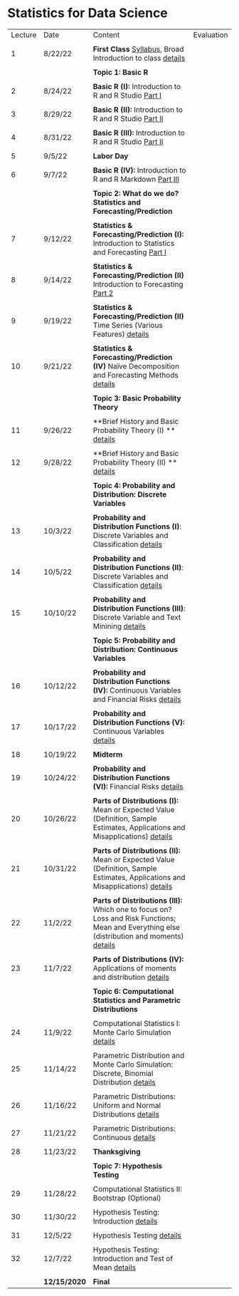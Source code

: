 # Statistics for Data Science


|         |                |                                                                                                                                                                                                    |            | 
|---------|----------------|----------------------------------------------------------------------------------------------------------------------------------------------------------------------------------------------------|------------| 
| Lecture | Date           | Content                                                                                                                                                                                            | Evaluation | 
|         |                |                                                                                                                                                                                                    |            | 
| 1       | 8/22/22        | **First Class** [Syllabus](syllabus/syllabus.pdf), Broad Introduction to class [details](summary/lecture-firstday.md)                                                                              |            | 
|         |                |                                                                                                                                                                                                    |            | 
|         |                | **Topic 1: Basic R**                                                                                                                                                                               |            | 
|         |                |                                                                                                                                                                                                    |            | 
| 2       | 8/24/22        | **Basic R (I):** Introduction to R and R Studio  [Part I](summary/lecture-intro_to_R01.md)                                                                                                         |            | 
|         |                |                                                                                                                                                                                                    |            | 
| 3       | 8/29/22        | **Basic R (II):** Introduction to R and R Studio  [Part II](summary/lecture-intro_to_R02.md)                                                                                                       |            | 
|         |                |                                                                                                                                                                                                    |            | 
| 4       | 8/31/22        | **Basic R (III):** Introduction to R and R Studio  [Part II](summary/lecture-intro_to_R02.md)                                                                                                      |            | 
|         |                |                                                                                                                                                                                                    |            | 
| 5       | 9/5/22         | **Labor Day**                                                                                                                                                                                      |            | 
|         |                |                                                                                                                                                                                                    |            | 
| 6       | 9/7/22         | **Basic R (IV):** Introduction to R and R Markdown  [Part III](summary/lecture-intro_to_R03.md)                                                                                                    |            | 
|         |                |                                                                                                                                                                                                    |            | 
|         |                | **Topic 2: What do we do? Statistics and Forecasting/Prediction**                                                                                                                                  |            | 
|         |                |                                                                                                                                                                                                    |            | 
| 7       | 9/12/22        | **Statistics & Forecasting/Prediction (I):** Introduction to Statistics and Forecasting [Part I](summary/lecture-intro_to_statistics01.md)                                                         |            | 
|         |                |                                                                                                                                                                                                    |            | 
| 8       | 9/14/22        | **Statistics & Forecasting/Prediction (II)** Introduction to Forecasting  [Part 2](summary/lecture-intro_to_statistics02.md)                                                                       |            | 
|         |                |                                                                                                                                                                                                    |            | 
| 9       | 9/19/22        | **Statistics & Forecasting/Prediction (II)** Time Series (Various Features)  [details](summary/lecture-intro_to_statistics03.md)                                                                   |            | 
|         |                |                                                                                                                                                                                                    |            | 
| 10      | 9/21/22        | **Statistics & Forecasting/Prediction (IV)** Naïve Decomposition and Forecasting Methods  [details](summary/lecture-intro_to_statistics03.md)                                                      |            | 
|         |                |                                                                                                                                                                                                    |            | 
|         |                | **Topic 3: Basic Probability Theory**                                                                                                                                                              |            | 
|         |                |                                                                                                                                                                                                    |            | 
| 11      | 9/26/22        | **Brief History and Basic Probability Theory (I) ** [details](summary/lecture-intro_to_prob.md)                                                                                                    |            | 
|         |                |                                                                                                                                                                                                    |            | 
| 12      | 9/28/22        | **Brief History and Basic Probability Theory (II) ** [details](summary/lecture-intro_to_prob.md)                                                                                                   |            | 
|         |                |                                                                                                                                                                                                    |            | 
|         |                | **Topic 4: Probability and Distribution: Discrete Variables**                                                                                                                                      |            | 
|         |                |                                                                                                                                                                                                    |            | 
| 13      | 10/3/22        | **Probability and Distribution Functions (I)**: Discrete Variables and Classification   [details](summary/lecture-random-variable_discrete.md)                                                     |            | 
|         |                |                                                                                                                                                                                                    |            | 
| 14      | 10/5/22        | **Probability and Distribution Functions (II)**: Discrete Variables and Classification   [details](summary/lecture-random-variable_discrete.md)                                                    |            | 
|         |                |                                                                                                                                                                                                    |            | 
| 15      | 10/10/22       | **Probability and Distribution Functions (III)**: Discrete Variable and Text Minining [details](summary/lecture-text_analysis.md)                                                                  |            | 
|         |                |                                                                                                                                                                                                    |            | 
|         |                | **Topic 5: Probability and Distribution: Continuous Variables**                                                                                                                                    |            | 
|         |                |                                                                                                                                                                                                    |            | 
| 16      | 10/12/22       | **Probability and Distribution Functions (IV):** Continuous Variables and Financial Risks [details](summary/lecture-random-variable_continuous.md)                                                 |            | 
|         |                |                                                                                                                                                                                                    |            | 
| 17      | 10/17/22       | **Probability and Distribution Functions (V):** Continuous Variables  [details](summary/lecture-random-variable_continuous.md)                                                                     |            | 
|         |                |                                                                                                                                                                                                    |            | 
| 18      | 10/19/22       | **Midterm**                                                                                                                                                                                        |            | 
|         |                |                                                                                                                                                                                                    |            | 
| 19      | 10/24/22       | **Probability and Distribution Functions (VI):** Financial Risks  [details](summary/lecture-random-variable_continuous.md)                                                                         |            | 
|         |                |                                                                                                                                                                                                    |            | 
| 20      | 10/26/22       | **Parts of Distributions (I):** Mean or Expected Value (Definition, Sample Estimates, Applications and Misapplications) [details](summary/lecture-random-variable_continuous02.md)                 |            | 
|         |                |                                                                                                                                                                                                    |            | 
| 21      | 10/31/22       | **Parts of Distributions (II):** Mean or Expected Value (Definition, Sample Estimates, Applications and Misapplications) [details](summary/lecture-random-variable_continuous02.md)                |            | 
|         |                |                                                                                                                                                                                                    |            | 
| 22      | 11/2/22        | **Parts of Distributions (III):** Which one to focus on? Loss and Risk Functions; Mean and Everything else (distribution and moments) [details](summary/lecture-random-variable_continuous03.md)   |            | 
|         |                |                                                                                                                                                                                                    |            | 
| 23      | 11/7/22        | **Parts of Distributions (IV):** Applications of moments and distribution [details](summary/lecture-random-variable_continuous04.md)                                                               |            | 
|         |                |                                                                                                                                                                                                    |            | 
|         |                | **Topic 6: Computational Statistics and Parametric Distributions**                                                                                                                                 |            | 
|         |                |                                                                                                                                                                                                    |            | 
| 24      | 11/9/22        | Computational Statistics I: Monte Carlo Simulation   [details](summary/MC01.md)                                                                                                                    |            | 
|         |                |                                                                                                                                                                                                    |            | 
| 25      | 11/14/22       | Parametric Distribution and Monte Carlo Simulation: Discrete, Binomial Distribution   [details](summary/MC01.md)                                                                                   |            | 
|         |                |                                                                                                                                                                                                    |            | 
| 26      | 11/16/22       | Parametric Distributions: Uniform and Normal Distributions  [details](summary/MC02.md)                                                                                                             |            | 
|         |                |                                                                                                                                                                                                    |            | 
| 27      | 11/21/22       | Parametric Distributions: Continuous  [details](summary/MC03.md)                                                                                                                                   |            | 
|         |                |                                                                                                                                                                                                    |            | 
| 28      | 11/23/22       | **Thanksgiving**                                                                                                                                                                                   |            | 
|         |                |                                                                                                                                                                                                    |            | 
|         |                | **Topic 7: Hypothesis Testing**                                                                                                                                                                    |            | 
|         |                |                                                                                                                                                                                                    |            | 
| 29      | 11/28/22       | Computational Statistics II: Bootstrap (Optional)                                                                                                                                                  |            | 
|         |                |                                                                                                                                                                                                    |            | 
| 30      | 11/30/22       | Hypothesis Testing: Introduction [details](summary/lecture-hypothesis_testing01.md)                                                                                                                |            | 
|         |                |                                                                                                                                                                                                    |            | 
| 31      | 12/5/22        | Hypothesis Testing [details](summary/lecture-hypothesis_testing01.md)                                                                                                                              |            | 
|         |                |                                                                                                                                                                                                    |            | 
| 32      | 12/7/22        | Hypothesis Testing: Introduction and Test of Mean    [details](summary/lecture-hypothesis_testing02.md)                                                                                            |            | 
|         |                |                                                                                                                                                                                                    |            | 
|         | **12/15/2020** | **Final**                                                                                                                                                                                          |            | 
